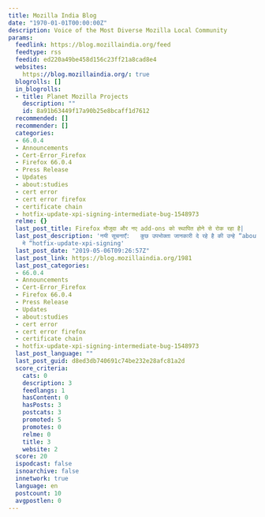 ```yaml
---
title: Mozilla India Blog
date: "1970-01-01T00:00:00Z"
description: Voice of the Most Diverse Mozilla Local Community
params:
  feedlink: https://blog.mozillaindia.org/feed
  feedtype: rss
  feedid: ed220a49be458d156c23ff21a8cad8e4
  websites:
    https://blog.mozillaindia.org/: true
  blogrolls: []
  in_blogrolls:
  - title: Planet Mozilla Projects
    description: ""
    id: 8a91b63449f17a90b25e8bcaff1d7612
  recommended: []
  recommender: []
  categories:
  - 66.0.4
  - Announcements
  - Cert-Error_Firefox
  - Firefox 66.0.4
  - Press Release
  - Updates
  - about:studies
  - cert error
  - cert error firefox
  - certificate chain
  - hotfix-update-xpi-signing-intermediate-bug-1548973
  relme: {}
  last_post_title: Firefox मौजूदा और नए add-ons को स्थापित होने से रोक रहा है|
  last_post_description: 'नयी सूचनाएँ:   कुछ उपभोक्ता जानकारी दे रहे है की उन्हे “about:studies”
    मे “hotfix-update-xpi-signing'
  last_post_date: "2019-05-06T09:26:57Z"
  last_post_link: https://blog.mozillaindia.org/1981
  last_post_categories:
  - 66.0.4
  - Announcements
  - Cert-Error_Firefox
  - Firefox 66.0.4
  - Press Release
  - Updates
  - about:studies
  - cert error
  - cert error firefox
  - certificate chain
  - hotfix-update-xpi-signing-intermediate-bug-1548973
  last_post_language: ""
  last_post_guid: d8ed3db740691c74be232e28afc81a2d
  score_criteria:
    cats: 0
    description: 3
    feedlangs: 1
    hasContent: 0
    hasPosts: 3
    postcats: 3
    promoted: 5
    promotes: 0
    relme: 0
    title: 3
    website: 2
  score: 20
  ispodcast: false
  isnoarchive: false
  innetwork: true
  language: en
  postcount: 10
  avgpostlen: 0
---
```

